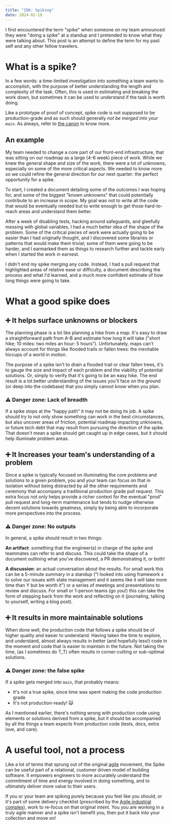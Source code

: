 ```yaml
---
title: "IDK: Spiking"
date: 2024-02-19
---
```


I first encountered the term "spike" when someone on my team announced they were "doing a spike" at a standup and I pretended to know what they were talking about. This post is an attempt to define the term for my past self and any other fellow travelers.

# What is a spike?

In a few words: a time-limited investigation into something a team wants to accomplish, with the purpose of better understanding the length and complexity of the task. Often, this is used in estimating and breaking the work down, but sometimes it can be used to understand if the task is worth doing.

Like a prototype of proof of concept, spike code is not supposed to be production-grade and as such should generally _not be merged into your `main`_. As always, refer to [the canon](http://www.extremeprogramming.org/rules/spike.html) to know more.

## An example

My team needed to change a core part of our front-end infrastructure, that was sitting on our roadmap as a large (4-6 week) piece of work.
While we knew the general shape and size of the work, there were a lot of unknowns, especially on some of the more critical aspects. We needed to know more so we could refine
the general direction for our next quarter: the perfect opportunity for a spike.

To start, I created a document detailing some of the outcomes I was hoping for, and some of the biggest "known unknowns" that could potentially contribute to an increase in scope. My goal was not to write all the code that would be eventually needed but to write enough to get those hard-to-reach areas and understand them better.

After a week of disabling tests, hacking around safeguards, and gleefully messing with global variables, I had a much better idea of the shape of the problem. Some of the critical pieces of work were actually going to be easier than I had originally thought, and I discovered some libraries or patterns that would make them trivial; some of them were going to be harder, and I earmarked them as things to research further and tackle early when I started the work in earnest.

I didn't end my spike merging any code. Instead, I had a pull request that highlighted areas of relative ease or difficulty, a document describing the process and what I'd learned, and a much more confident estimate of how long things were going to take.

# What a good spike does

## ➕ It helps surface unknowns or blockers

The planning phase is a lot like planning a hike from a map. It's easy to draw a straightforward path from A-B and estimate how long it will take ("short hike; 10 miles: two miles an hour: 5 hours"). Unfortunately, maps can't always account for things like flooded trails or fallen trees: the inevitable hiccups of a world in motion.

The purpose of a spike isn't to drain a flooded trail or clear fallen trees, it's to gauge the size and impact of each problem and the viability of potential solutions. Or, simply to verify that it's going to be an easy hike.
The end result is a lot better understanding of the issues you'll face on the ground (or deep into the codebase) that you simply cannot know when you plan.

### ⚠️ Danger zone: Lack of breadth

If a spike stops at the "happy path" it may not be doing its job. A spike should try to not only show something can work in the best circumstances, but also uncover areas of friction, potential roadmap impacting unknowns, or future tech debt that may result from pursuing the direction of the spike. That doesn't mean a spike should get
caught up in edge cases, but it should help illuminate problem areas.

## ➕ It Increases your team's understanding of a problem

Since a spike is typically focused on illuminating the core problems and solutions to a given problem, you and your team can focus on that in isolation without being distracted by all the other requirements and ceremony that accompany a traditional production grade pull request. This extra focus not only helps provide a richer context for the eventual "prod" pull request and long-term maintenance but tends to nudge otherwise decent solutions towards greatness, simply by being able to incorporate more perspectives into the process.

### ⚠️ Danger zone: No outputs

In general, a spike should result in two things:

**An artifact**: something that the engineer(s) in charge of the spike and teammates can refer to and discuss.
This could take the shape of a document outlining what you've discovered, a PR demonstrating it, or both!

**A discussion**: an actual conversation about the results. For small work this can be a 5-minute summary in a standup ("I looked into using framework x to solve our issues with state management and it seems like it will take more time than Y but be worth it")
or a series of meetings and presentations to review and discuss. For small or 1-person teams (go you!) this can take the form of stepping back from the work and reflecting on it (journaling, talking to yourself, writing a blog post).

## ➕ It results in more maintainable solutions

When done well, the production code that follows a spike should be of higher quality _and_ easier to understand. Having taken the time to explore, and understand, almost always results in better (and hopefully less!) code in the moment and code that is easier to maintain in the future. Not taking the time, (as I sometimes do T_T) often results in corner-cutting or sub-optimal solutions.

### ⚠️ Danger zone: the false spike

If a spike gets merged into `main`, that probably means:

- It's not a true spike, since time was spent making the code production grade
- It's not production-ready! 🙀

As I mentioned earlier, there's nothing wrong with production code using elements or solutions derived from a spike, but it should be accompanied by all the things a team expects from production code (tests, docs, extra love, and care).


# A useful tool, not a process

Like a lot of terms that sprung out of the original [agile](https://agilemanifesto.org/principles.html) movement, the Spike can be useful part of a relational, customer driven model of building software. It empowers engineers to more accurately understand the commitment of time and energy involved in doing something, and to ultimately deliver more value to their users. 

If you or your team are spiking purely because you feel like you should, or it's part of some delivery checklist (prescribed by the [Agile industrial complex](https://martinfowler.com/articles/agile-aus-2018.html)), work to re-focus on that original intent. You you are working in a truly agile manner and a spike isn't benefit you, then put it back into your collection and move on!
